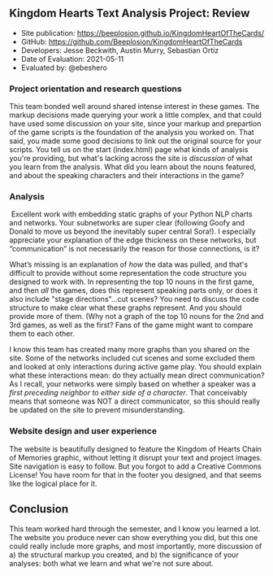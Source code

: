 ## Kingdom Hearts Text Analysis Project: Review

* Site publication: <https://beeplosion.github.io/KingdomHeartOfTheCards/>
* GitHub: <https://github.com/Beeplosion/KingdomHeartOfTheCards>
* Developers: Jesse Beckwith, Austin Murry, Sebastian Ortiz
* Date of Evaluation: 2021-05-11
* Evaluated by: @ebeshero

### Project orientation and research questions
This team bonded well around shared intense interest in these games. The markup decisions made querying your work a little complex, and that could have used some discussion on your site, since your markup and prepartion of the game scripts is the foundation of the analysis you worked on. That said, you made some good decisions to link out the original source for your scripts. You tell us on the start (index.html) page what kinds of analysis you're providing, but what's lacking across the site is *discussion* of what you learn from the analysis. What did you learn about the nouns featured, and about the speaking characters and their interactions in the game? 

### Analysis
 Excellent work with embedding static graphs of your Python NLP charts and networks. Your subnetworks are super clear (following Goofy and Donald to move us beyond the inevitably super central Sora!). I especially appreciate your explanation of the edge thickness on these networks, but “communication” is not necessarily the reason for those connections, is it?

What’s missing is an explanation of *how* the data was pulled, and that's difficult to provide without some representation the code structure you designed to work with. In representing the top 10 nouns in the first game, and then *all* the games, does this represent speaking parts only, or does it also include "stage directions"...cut scenes?  You need to discuss the code structure to make clear what these graphs represent. And you should provide more of them. (Why not a graph of the top 10 nouns for the 2nd and 3rd games, as well as the first? Fans of the game might want to compare them to each other.

I know this team has created many more graphs than you shared on the site. Some of the networks included cut scenes and some excluded them and looked at only interactions during active game play. You should explain what these interactions mean: do they actually mean direct communication? As I recall, your networks were simply based on whether a speaker was a *first preceding neighbor to either side of a character*. That conceivably means that someone was NOT a direct communicator, so this should really be updated on the site to prevent misunderstanding. 


### Website design and user experience
The website is beautifully designed to feature the Kingdom of Hearts Chain of Memories graphic, without letting it disrupt your text and project images. Site navigation is easy to follow. But you forgot to add a Creative Commons License! You have room for that in the footer you designed, and that seems like the logical place for it. 

## Conclusion
This team worked hard through the semester, and I know you learned a lot. The website you produce never can show everything you did, but this one could really include more graphs, and most importantly, more discussion of a) the structural markup you created, and b) the significance of your analyses: both what we learn and what we're not sure about. 
